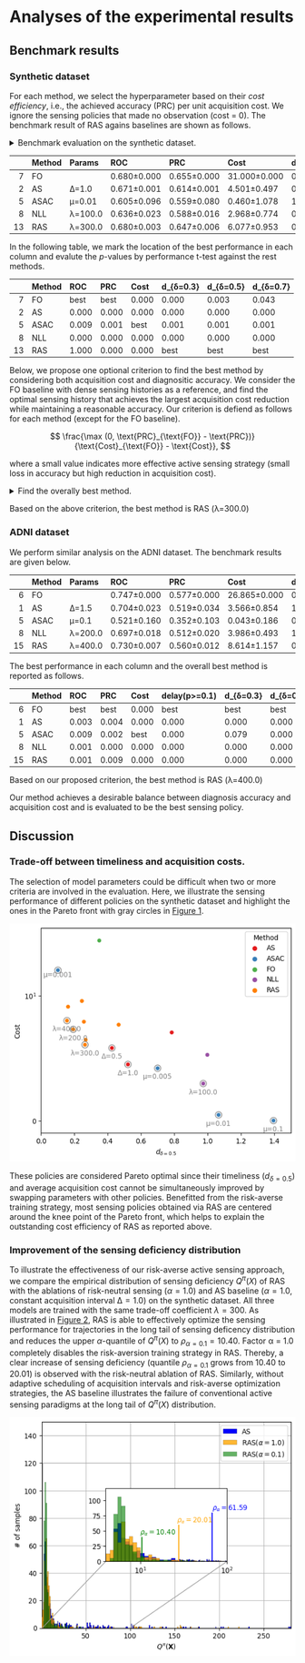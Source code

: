 # Analyses of the experimental results

## Benchmark results

### Synthetic dataset

For each method, we select the hyperparameter based on their *cost
efficiency*, i.e., the achieved accuracy (PRC) per unit acquisition
cost. We ignore the sensing policies that made no observation (cost =
0). The benchmark result of RAS agains baselines are shown as follows.

<details>
<summary>Benchmark evaluation on the synthetic dataset.</summary>

```` markdown
```{python}
# | code-fold: true
# | code-summary: Benchmark evaluation on the synthetic dataset.
# | code-overflow: wrap
# | warning: false
# | output: asis
grouped = metrics.groupby(["method", "params"])
df = pd.DataFrame(columns=metrics.columns)
for i, (m, g) in enumerate(grouped):
    stats = g[scores].apply(mean_confidence_interval)
    stats = stats.iloc[:2].apply(lambda x: f"{x.iloc[0]:.3f}±{x.iloc[1]:.3f}", axis=0)
    df.loc[i] = stats
    df.loc[i, ["method", "params"]] = m

report = []
report.append(df[df["method"] == "FO"])
for m, g in df.groupby("method"):
    if m == "FO":
        continue

    # For each method, we select the most "cost-efficient" model for the benchmark.
    # Thus, we consider the accuracy (PRC) per unit acquisition cost.
    prc = g["prc"].apply(lambda s: float(s.split("±")[0]))
    cost = g["cost"].apply(lambda s: float(s.split("±")[0]))
    w = prc / (cost * (cost > 0) + 1e10 * (cost == 0))
    idx = w.argmax()
    report.append(g.iloc[[idx]])
report = pd.concat(report)

result = report[["method", "params"] + scores].rename(
    columns={
        "method": "Method",
        "params": "Params",
        "roc": "ROC",
        "prc": "PRC",
        "cost": "Cost",
        "delay(p>=0.3)": "d_{δ=0.3}",
        "delay(p>=0.5)": "d_{δ=0.5}",
        "delay(p>=0.7)": "d_{δ=0.7}",
    }
)
print(result.to_markdown()) # noqa
```
````

</details>

|     | Method | Params  | ROC         | PRC         | Cost         | d\_{δ=0.3}  | d\_{δ=0.5}  | d\_{δ=0.7}  |
|----:|:-------|:--------|:------------|:------------|:-------------|:------------|:------------|:------------|
|   7 | FO     |         | 0.680±0.000 | 0.655±0.000 | 31.000±0.000 | 0.502±0.000 | 0.349±0.000 | 0.285±0.000 |
|   2 | AS     | Δ=1.0   | 0.671±0.001 | 0.614±0.001 | 4.501±0.497  | 0.577±0.029 | 0.522±0.012 | 0.479±0.015 |
|   5 | ASAC   | μ=0.01  | 0.605±0.096 | 0.559±0.080 | 0.460±1.078  | 1.099±0.664 | 1.066±0.699 | 1.052±0.641 |
|   8 | NLL    | λ=100.0 | 0.636±0.023 | 0.588±0.016 | 2.968±0.774  | 0.993±0.131 | 0.974±0.141 | 0.975±0.147 |
|  13 | RAS    | λ=300.0 | 0.680±0.003 | 0.647±0.006 | 6.077±0.953  | 0.325±0.084 | 0.264±0.086 | 0.246±0.071 |

In the following table, we mark the location of the best performance in
each column and evalute the $p$-values by performance t-test against the
rest methods.

|     | Method | ROC   | PRC   | Cost  | d\_{δ=0.3} | d\_{δ=0.5} | d\_{δ=0.7} |
|----:|:-------|:------|:------|:------|:-----------|:-----------|:-----------|
|   7 | FO     | best  | best  | 0.000 | 0.000      | 0.003      | 0.043      |
|   2 | AS     | 0.000 | 0.000 | 0.000 | 0.000      | 0.000      | 0.000      |
|   5 | ASAC   | 0.009 | 0.001 | best  | 0.001      | 0.001      | 0.001      |
|   8 | NLL    | 0.000 | 0.000 | 0.000 | 0.000      | 0.000      | 0.000      |
|  13 | RAS    | 1.000 | 0.000 | 0.000 | best       | best       | best       |

Below, we propose one optional criterion to find the best method by
considering both acquisition cost and diagnositic accuracy. We consider
the FO baseline with dense sensing histories as a reference, and find
the optimal sensing history that achieves the largest acquisition cost
reduction while maintaining a reasonable accuracy. Our criterion is
defiend as follows for each method (except for the FO baseline).

$$
\frac{\max (0, \text{PRC}_{\text{FO}} - \text{PRC})}{\text{Cost}_{\text{FO}} - \text{Cost}},
$$

where a small value indicates more effective active sensing strategy
(small loss in accuracy but high reduction in acquisition cost).

<details>
<summary>Find the overally best method.</summary>

```` markdown
```{python}
# | code-fold: true
# | code-summary: Find the overally best method.
# | code-overflow: wrap
# | output: asis
perf_fo = report[report["method"]=="FO"]
rest = report[report["method"]!="FO"]
PRC_FO, COST_FO = perf_fo["prc"].item(), perf_fo["cost"].item()
PRC_FO = float(PRC_FO.split("±")[0])
COST_FO = float(COST_FO.split("±")[0])

prc = rest["prc"].apply(lambda s: float(s.split("±")[0]))
cost = rest["cost"].apply(lambda s: float(s.split("±")[0]))
w = (PRC_FO - prc).clip(0)/(COST_FO - cost)
idx = w.argmin()
best_method = rest.iloc[idx]["method"]
best_params = rest.iloc[idx]["params"]
print(f"Based on the above criterion, the best method is {best_method} ({best_params})") # noqa
```
````

</details>

Based on the above criterion, the best method is RAS (λ=300.0)

### ADNI dataset

We perform similar analysis on the ADNI dataset. The benchmark results
are given below.

|     | Method | Params  | ROC         | PRC         | Cost         | d\_{δ=0.1}  | d\_{δ=0.3}  | d\_{δ=0.5}  |
|----:|:-------|:--------|:------------|:------------|:-------------|:------------|:------------|:------------|
|   6 | FO     |         | 0.747±0.000 | 0.577±0.000 | 26.865±0.000 | 0.141±0.000 | 0.510±0.000 | 0.591±0.000 |
|   1 | AS     | Δ=1.5   | 0.704±0.023 | 0.519±0.034 | 3.566±0.854  | 1.326±0.096 | 2.314±0.348 | 2.357±0.375 |
|   5 | ASAC   | μ=0.1   | 0.521±0.160 | 0.352±0.103 | 0.043±0.186  | 0.527±0.000 | 3.008±3.610 | 3.581±0.000 |
|   8 | NLL    | λ=200.0 | 0.697±0.018 | 0.512±0.020 | 3.986±0.493  | 1.040±0.149 | 2.176±0.060 | 2.739±0.135 |
|  15 | RAS    | λ=400.0 | 0.730±0.007 | 0.560±0.012 | 8.614±1.157  | 0.820±0.096 | 1.370±0.227 | 1.192±0.176 |

The best performance in each column and the overall best method is
reported as follows.

|     | Method | ROC   | PRC   | Cost  | delay(p\>=0.1) | d\_{δ=0.3} | d\_{δ=0.5} |
|----:|:-------|:------|:------|:------|:---------------|:-----------|:-----------|
|   6 | FO     | best  | best  | 0.000 | best           | best       | best       |
|   1 | AS     | 0.003 | 0.004 | 0.000 | 0.000          | 0.000      | 0.000      |
|   5 | ASAC   | 0.009 | 0.002 | best  | 0.000          | 0.079      | 0.000      |
|   8 | NLL    | 0.001 | 0.000 | 0.000 | 0.000          | 0.000      | 0.000      |
|  15 | RAS    | 0.001 | 0.009 | 0.000 | 0.000          | 0.000      | 0.000      |

Based on our proposed criterion, the best method is RAS (λ=400.0)

Our method achieves a desirable balance between diagnosis accuracy and
acquisition cost and is evaluated to be the best sensing policy.

## Discussion

### Trade-off between timeliness and acquisition costs.

The selection of model parameters could be difficult when two or more
criteria are involved in the evaluation. Here, we illustrate the sensing
performance of different policies on the synthetic dataset and highlight
the ones in the Pareto front with gray circles in
[Figure 1](#fig-pareto-front).

<img
src="analysis_files/figure-commonmark/fig-pareto-front-output-1.png"
id="fig-pareto-front"
alt="Figure 1: Pareto front of different sensing policies." />

These policies are considered Pareto optimal since their timeliness
($d_{δ=0.5}$) and average acquisition cost cannot be simultaneously
improved by swapping parameters with other policies. Benefitted from the
risk-averse training strategy, most sensing policies obtained via RAS
are centered around the knee point of the Pareto front, which helps to
explain the outstanding cost efficiency of RAS as reported above.

### Improvement of the sensing deficiency distribution

To illustrate the effectiveness of our risk-averse active sensing
approach, we compare the empirical distribution of sensing deficiency
$Q^π(X)$ of RAS with the ablations of risk-neutral sensing ($α = 1.0$)
and AS baseline ($α = 1.0$, constant acquisition interval $∆ = 1.0$) on
the synthetic dataset. All three models are trained with the same
trade-off coefficient $λ = 300$. As illustrated in
[Figure 2](#fig-sensing-deficiency), RAS is able to effectively optimize
the sensing performance for trajectories in the long tail of sensing
deficency distribution and reduces the upper $α$-quantile of $Q^π(X)$ to
$ρ_{α=0.1} = 10.40$. Factor α = 1.0 completely disables the
risk-aversion training strategy in RAS. Thereby, a clear increase of
sensing deficiency (quantile $ρ_{α=0.1}$ grows from 10.40 to 20.01) is
observed with the risk-neutral ablation of RAS. Similarly, without
adaptive scheduling of acquisition intervals and risk-averse
optimization strategies, the AS baseline illustrates the failure of
conventional active sensing paradigms at the long tail of $Q^π(X)$
distribution.

<img
src="analysis_files/figure-commonmark/fig-sensing-deficiency-output-1.png"
id="fig-sensing-deficiency"
alt="Figure 2: Distributions of sensing deficiency." />
